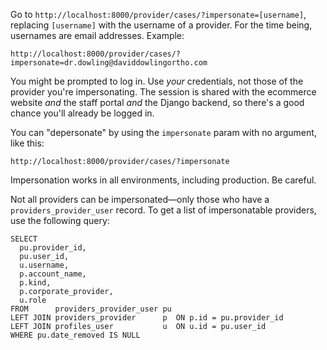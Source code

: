 Go to `http://localhost:8000/provider/cases/?impersonate=[username]`, replacing `[username]` with the username of a provider. For the time being, usernames are email addresses. Example:

```
http://localhost:8000/provider/cases/?impersonate=dr.dowling@daviddowlingortho.com
```

You might be prompted to log in. Use _your_ credentials, not those of the provider you're impersonating. The session is shared with the ecommerce website _and_ the staff portal _and_ the Django backend, so there's a good chance you'll already be logged in.

You can "depersonate" by using the `impersonate` param with no argument, like this:

```
http://localhost:8000/provider/cases/?impersonate
```

Impersonation works in all environments, including production. Be careful.

Not all providers can be impersonated—only those who have a `providers_provider_user` record. To get a list of impersonatable providers, use the following query:

```
SELECT
  pu.provider_id,
  pu.user_id,
  u.username,
  p.account_name,
  p.kind,
  p.corporate_provider,
  u.role
FROM      providers_provider_user pu
LEFT JOIN providers_provider      p  ON p.id = pu.provider_id
LEFT JOIN profiles_user           u  ON u.id = pu.user_id
WHERE pu.date_removed IS NULL
```